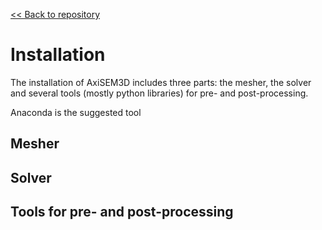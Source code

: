 [<< Back to repository](https://github.com/kuangdai/AxiSEM-3D)


# Installation

The installation of AxiSEM3D includes three parts: the mesher, the solver and several tools (mostly python libraries) for pre- and post-processing. 

Anaconda is the suggested tool 

## Mesher

## Solver

## Tools for pre- and post-processing
<!--stackedit_data:
eyJoaXN0b3J5IjpbMjIzMDAyNzg1XX0=
-->